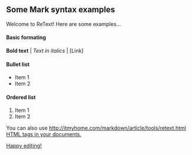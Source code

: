 ## Some Mark syntax examples
Welcome to ReText!
Here are some examples...

#### Basic formating
**Bold text** | *Text in italics* | [Link]

#### Bullet list

* Item 1
* Item 2

#### Ordered list
1. Item 1
2. Item 2

You can also use <u>http://itmyhome.com/markdown/article/tools/retext.html<u> HTML tags in your documents.

Happy editing!